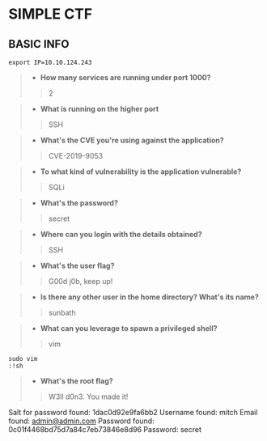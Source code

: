 # SIMPLE CTF

## BASIC INFO
```
export IP=10.10.124.243

```

> - **How many services are running under port 1000?**
>> 2

> - **What is running on the higher port**
>> SSH

> - **What's the CVE you're using against the application?**
>> CVE-2019-9053

> - **To what kind of vulnerability is the application vulnerable?**
>> SQLi

> - **What's the password?**
>> secret

> - **Where can you login with the details obtained?**
>> SSH

> - **What's the user flag?**
>> G00d j0b, keep up!

> - **Is there any other user in the home directory? What's its name?**
>> sunbath

> - **What can you leverage to spawn a privileged shell?**
>> vim

```
sudo vim
:!sh
```

> - **What's the root flag?**
>> W3ll d0n3. You made it!

Salt for password found: 1dac0d92e9fa6bb2
Username found: mitch
Email found: admin@admin.com
Password found: 0c01f4468bd75d7a84c7eb73846e8d96
Password: secret